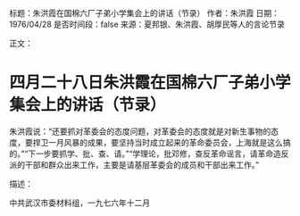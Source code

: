 标题：朱洪霞在国棉六厂子弟小学集会上的讲话（节录）
作者：朱洪霞
日期：1976/04/28
是否时间段：false
来源：夏邦银、朱洪霞、胡厚民等人的言论节录

正文：

# 四月二十八日朱洪霞在国棉六厂子弟小学集会上的讲话（节录）

朱洪霞说：“还要抓对革委会的态度问题，对革委会的态度就是对新生事物的态度，要捍卫一月风暴的成果，要坚持当时成立起来的革命委员会，上海就是这么搞的。”“下一步要抓学、批、查、请。”“学理论，批邓修，查反革命谣言，请革命造反派的干部和群众出来工作，主要是请基层革委会的成员和干部出来工作。”

描述：

中共武汉市委材料组，一九七六年十二月

